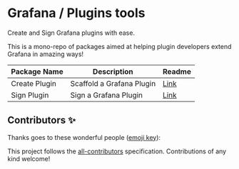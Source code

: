 # Grafana / Plugins tools

Create and Sign Grafana plugins with ease.

This is a mono-repo of packages aimed at helping plugin developers extend Grafana in amazing ways!

| Package Name  | Description               | Readme                                     |
| ------------- | ------------------------- | ------------------------------------------ |
| Create Plugin | Scaffold a Grafana Plugin | [Link](./packages/create-plugin/README.md) |
| Sign Plugin   | Sign a Grafana Plugin     | [Link](./packages/sign-plugin/README.md)   |

## Contributors ✨

Thanks goes to these wonderful people ([emoji key](https://allcontributors.org/docs/en/emoji-key)):

<!-- ALL-CONTRIBUTORS-LIST:START - Do not remove or modify this section -->
<!-- prettier-ignore-start -->
<!-- markdownlint-disable -->
<!-- markdownlint-restore -->
<!-- prettier-ignore-end -->
<!-- ALL-CONTRIBUTORS-LIST:END -->

This project follows the [all-contributors](https://github.com/all-contributors/all-contributors) specification. Contributions of any kind welcome!